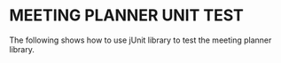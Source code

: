 # MEETING PLANNER UNIT TEST

The following shows how to use jUnit library to test the meeting planner library.